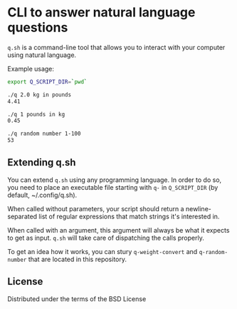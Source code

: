 # CLI to answer natural language questions

`q.sh` is a command-line tool that allows you to interact with your
computer using natural language.

Example usage:

```sh
export Q_SCRIPT_DIR=`pwd`

./q 2.0 kg in pounds
4.41

./q 1 pounds in kg
0.45

./q random number 1-100
53
```

## Extending q.sh

You can extend `q.sh` using any programming language. In order to do so, you
need to place an executable file starting with `q-` in `Q_SCRIPT_DIR`
(by default, ~/.config/q.sh).

When called without parameters, your script should return a newline-separated
list of regular expressions that match strings it's interested in.

When called with an argument, this argument will always be what it expects to
get as input. `q.sh` will take care of dispatching the calls properly.

To get an idea how it works, you can stury `q-weight-convert` and `q-random-number`
that are located in this repository.

## License

Distributed under the terms of the BSD License
